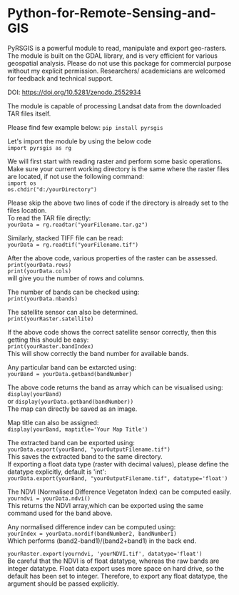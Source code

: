 # Python-for-Remote-Sensing-and-GIS
PyRSGIS is a powerful module to read, manipulate and export geo-rasters. The module is built on the GDAL library, and is very efficient for various geospatial analysis. Please do not use this package for commercial purpose without my explicit permission. Researchers/ academicians are welcomed for feedback and technical support.

DOI: https://doi.org/10.5281/zenodo.2552934

The module is capable of processing Landsat data from the downloaded TAR files itself.

Please find few example below:
`pip install pyrsgis`

Let's import the module by using the below code<br/>
`import pyrsgis as rg`

We will first start with reading raster and perform some basic operations.
Make sure your current working directory is the same where the raster files are located, if not use the following command:<br/>
`import os`<br/>
`os.chdir("d:/yourDirectory")`

Please skip the above two lines of code if the directory is already set to the files location.<br/>
To read the TAR file directly:<br>
`yourData = rg.readtar("yourFilename.tar.gz")`<br/>

Similarly, stacked TIFF file can be read:<br/>
`yourData = rg.readtif("yourFilename.tif")`<br/>

After the above code, various properties of the raster can be assessed.<br/>
`print(yourData.rows)`<br/>
`print(yourData.cols)`<br/>
will give you the number of rows and columns.<br/>

The number of bands can be checked using:<br/>
`print(yourData.nbands)`<br/>

The satellite sensor can also be determined.<br/>
`print(yourRaster.satellite)`<br/>

If the above code shows the correct satellite sensor correctly, then this getting this should be easy:<br/>
`print(yourRaster.bandIndex)`<br/>
This will show correctly the band number for available bands.<br/>

Any particular band can be extarcted using:<br/>
`yourBand = yourData.getband(bandNumber)`<br/>

The above code returns the band as array which can be visualised using:<br/>
`display(yourBand)`<br/>
or
`display(yourData.getband(bandNumber))`<br/>
The map can directly be saved as an image.<br/>

Map title can also be assigned:<br/>
`display(yourBand, maptitle='Your Map Title')`<br/>

The extracted band can be exported using:<br/>
`yourData.export(yourBand, "yourOutputFilename.tif")`<br/>
This saves the extracted band to the same directory.<br/>
If exporting a float data type (raster with decimal values), please define the datatype explicitly, default is 'int':<br/>
`yourData.export(yourBand, "yourOutputFilename.tif", datatype='float')`<br/>

The NDVI (Normalised Difference Vegetaton Index) can be computed easily.<br/>
`yourndvi = yourData.ndvi()`<br/>
This returns the NDVI array,which can be exported using the same command used for the band above.<br/>

Any normalised difference indev can be computed using:<br/>
`yourIndex = yourData.nordif(bandNumber2, bandNumber1)`<br/>
Which performs (band2-band1)/(band2+band1) in the back end.<br/>

`yourRaster.export(yourndvi, 'yourNDVI.tif', datatype='float')`<br/>
Be careful that the NDVI is of float datatype, whereas the raw bands are integer datatype. Float data export uses more space on hard drive, so the default has been set to integer. Therefore, to export any float datatype, the argument should be passed explicitly.
